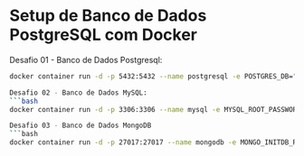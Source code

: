 # Setup de Banco de Dados PostgreSQL com Docker
Desafio 01 - Banco de Dados Postgresql:
```bash
docker container run -d -p 5432:5432 --name postgresql -e POSTGRES_DB="curso_docker" -e POSTGRES_USER="docker_usr" -e POSTGRES_PASSWORD="docker_pwd" postgres

Desafio 02 - Banco de Dados MySQL:
```bash
docker container run -d -p 3306:3306 --name mysql -e MYSQL_ROOT_PASSWORD=”docker_pwd” -e MYSQL_DATABASE=”docker_db” -e MYSQL_USER=”docker_usr” -e MYSQL_PASSWORD=”docker_pwd” mysql

Desafio 03 - Banco de Dados MongoDB
```bash
docker container run -d -p 27017:27017 --name mongodb -e MONGO_INITDB_ROOT_USERNAME=”mongo_usr” -e MONGO_INITDB_ROOT_PASSWORD=”mongo_pwd” mongo

